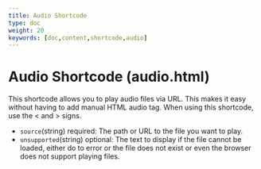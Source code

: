 ```yaml
---
title: Audio Shortcode
type: doc
weight: 20
keywords: [doc,content,shortcode,audio]
---
```

# Audio Shortcode (audio.html)
This shortcode allows you to play audio files via URL. This makes it easy without having to add manual HTML audio tag. When using this shortcode, use the < and > signs.
* `source`(string) required: The path or URL to the file you want to play.
* `unsupported`(string) optional: The text to display if the file cannot be loaded, either do to error or the file does not exist or even the browser does not support playing files.